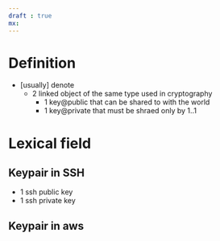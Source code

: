 ```yaml
---
draft : true
mx:  
---
```


# Definition
- [usually] denote
  - 2 linked object of the same type used in cryptography
    - 1 key@public that can be shared to with the world
    - 1 key@private that must be shraed only by 1..1

# Lexical field 
## Keypair in SSH
- 1 ssh public key
- 1 ssh private key

## Keypair in aws
